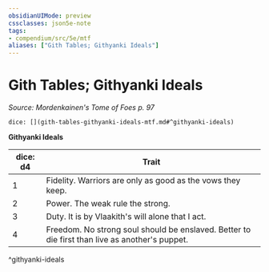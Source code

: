 ```yaml
---
obsidianUIMode: preview
cssclasses: json5e-note
tags:
- compendium/src/5e/mtf
aliases: ["Gith Tables; Githyanki Ideals"]
---
```

# Gith Tables; Githyanki Ideals
*Source: Mordenkainen's Tome of Foes p. 97* 

`dice: [](gith-tables-githyanki-ideals-mtf.md#^githyanki-ideals)`

**Githyanki Ideals**

| dice: d4 | Trait |
|----------|-------|
| 1 | Fidelity. Warriors are only as good as the vows they keep. |
| 2 | Power. The weak rule the strong. |
| 3 | Duty. It is by Vlaakith's will alone that I act. |
| 4 | Freedom. No strong soul should be enslaved. Better to die first than live as another's puppet. |
^githyanki-ideals